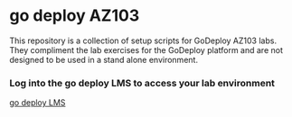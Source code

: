 # go deploy AZ103

This repository is a collection of setup scripts for GoDeploy AZ103 labs. They compliment the lab exercises for the GoDeploy platform and are not designed to be used in a stand alone environment.

### Log into the go deploy LMS to access your lab environment

<a href="https://lms.godeploy.it" target="_blank">
    go deploy LMS
</a>
